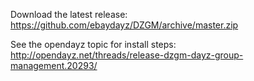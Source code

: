 Download the latest release:<br/>
https://github.com/ebaydayz/DZGM/archive/master.zip<br/>

See the opendayz topic for install steps:<br/>
http://opendayz.net/threads/release-dzgm-dayz-group-management.20293/




